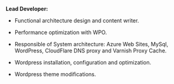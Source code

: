 **Lead Developer:**

- Functional architecture design and content writer.

- Performance optimization with <span class="text-warning">WPO</span>.

- Responsible of System architecture: <span class="text-warning">Azure Web Sites</span>, <span class="text-warning">MySql</span>, <span class="text-warning">WordPress</span>, <span class="text-warning">CloudFlare DNS proxy</span> and <span class="text-warning">Varnish Proxy Cache</span>.

- Wordpress installation, configuration and optimization.

- Wordpress theme modifications.